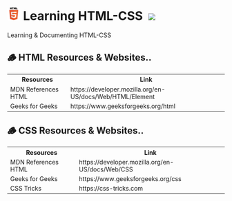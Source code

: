# <img src="https://github.com/devicons/devicon/blob/master/icons/html5/html5-original-wordmark.svg" title="HTML5" alt="HTML5" width="30"/>&nbsp;Learning HTML-CSS &nbsp;![](https://img.shields.io/badge/-HTML-darkred?style=flat&logo=Html5&logoColor=white)&nbsp;
Learning & Documenting HTML-CSS

## 🪵 HTML Resources & Websites..

<table>
  <tr>
    <th>Resources</th>
    <th>Link</th>
  </tr>
  <tr>
    <td>MDN References HTML</td>
    <td>https://developer.mozilla.org/en-US/docs/Web/HTML/Element</td>
  </tr>
  <tr>
    <td>Geeks for Geeks</td>
    <td>https://www.geeksforgeeks.org/html</td>
</table>

## 🪵 CSS Resources & Websites..

<table>
  <tr>
    <th>Resources</th>
    <th>Link</th>
  </tr>
  <tr>
    <td>MDN References HTML</td>
    <td>https://developer.mozilla.org/en-US/docs/Web/CSS</td>
  </tr>
  <tr>
    <td>Geeks for Geeks</td>
    <td>https://www.geeksforgeeks.org/css</td>
  </tr>
  <tr>
    <td>CSS Tricks</td>
    <td>https://css-tricks.com</td>
  </tr>
</table>
